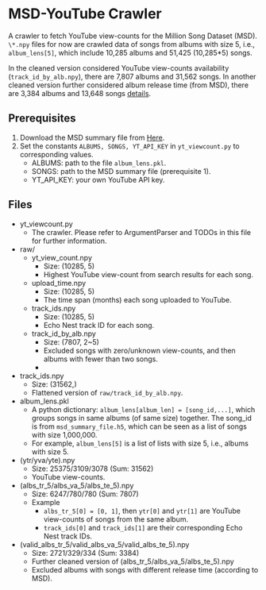 # MSD-YouTube Crawler
A crawler to fetch YouTube view-counts for the Million Song Dataset (MSD).
`\*.npy` files for now are crawled data of songs from albums with size 5, i.e., `album_lens[5]`, which include 10,285 albums and 51,425 (10,285\*5) songs.

In the cleaned version considered YouTube view-counts availability (`track_id_by_alb.npy`), there are 7,807 albums and 31,562 songs. In another cleaned version further considered album release time (from MSD), there are 3,384 albums and 13,648 songs [details](https://docs.google.com/presentation/d/1VLGojgyecFJZFui7-MGZDivSfUBuewQIlMK4v4_po2s/edit?usp=sharing).

## Prerequisites
1. Download the MSD summary file from [Here](https://labrosa.ee.columbia.edu/millionsong/sites/default/files/AdditionalFiles/msd_summary_file.h5).
2. Set the constants `ALBUMS, SONGS, YT_API_KEY` in `yt_viewcount.py` to corresponding values.
   - ALBUMS: path to the file `album_lens.pkl`.
   - SONGS: path to the MSD summary file (prerequisite 1).
   - YT_API_KEY: your own YouTube API key.

## Files
- yt_viewcount.py
  - The crawler. Please refer to ArgumentParser and TODOs in this file for further information.
- raw/
  - yt_view_count.npy
    - Size: (10285, 5)
    - Highest YouTube view-count from search results for each song.
  - upload_time.npy
    - Size: (10285, 5)
    - The time span (months) each song uploaded to YouTube.
  - track_ids.npy
    - Size: (10285, 5)
    - Echo Nest track ID for each song.
  - track_id_by_alb.npy
    - Size: (7807, 2~5)
    - Excluded songs with zero/unknown view-counts, and then albums with fewer than two songs.
    -
- track_ids.npy
  - Size: (31562,)
  - Flattened version of `raw/track_id_by_alb.npy`.
- album_lens.pkl
  - A python dictionary: `album_lens[album_len] = [song_id,...]`, which groups songs in same albums (of same size) together. The song_id is from `msd_summary_file.h5`, which can be seen as a list of songs with size 1,000,000.
  - For example, `album_lens[5]` is a list of lists with size 5, i.e., albums with size 5.
- (ytr/yva/yte).npy
  - Size: 25375/3109/3078 (Sum: 31562)
  - YouTube view-counts.
- (albs_tr_5/albs_va_5/albs_te_5).npy
  - Size: 6247/780/780 (Sum: 7807)
  - Example
    - `albs_tr_5[0] = [0, 1]`, then `ytr[0]` and `ytr[1]` are YouTube view-counts of songs from the same album.
    - `track_ids[0]` and `track_ids[1]` are their corresponding Echo Nest track IDs.
- (valid_albs_tr_5/valid_albs_va_5/valid_albs_te_5).npy
  - Size: 2721/329/334 (Sum: 3384)
  - Further cleaned version of (albs_tr_5/albs_va_5/albs_te_5).npy
  - Excluded albums with songs with different release time (according to MSD).
